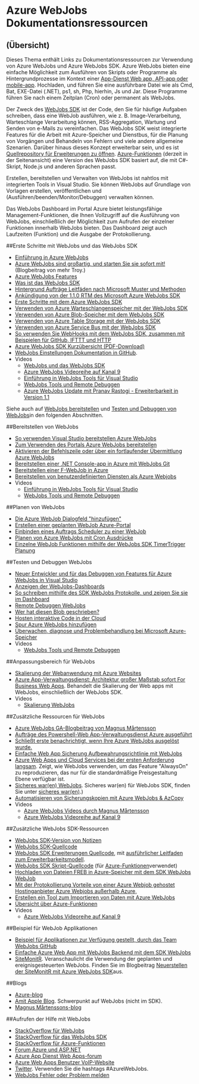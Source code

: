 <properties 
    pageTitle="Azure WebJobs Dokumentationsressourcen" 
    description="Empfohlene Ressourcen für den Umgang mit Azure WebJobs und Azure WebJobs SDK." 
    services="app-service" 
    documentationCenter=".net" 
    authors="tdykstra" 
    manager="wpickett" 
    editor="jimbe"/>

<tags 
    ms.service="app-service" 
    ms.workload="na" 
    ms.tgt_pltfrm="na" 
    ms.devlang="na" 
    ms.topic="article" 
    ms.date="10/28/2016" 
    ms.author="tdykstra"/>

# <a name="azure-webjobs-documentation-resources"></a>Azure WebJobs Dokumentationsressourcen

## <a name="overview"></a>(Übersicht)

Dieses Thema enthält Links zu Dokumentationsressourcen zur Verwendung von Azure WebJobs und Azure WebJobs SDK. Azure WebJobs bieten eine einfache Möglichkeit zum Ausführen von Skripts oder Programme als Hintergrundprozesse im Kontext einer [App-Dienst Web app, API-app oder mobile-app](../app-service/app-service-value-prop-what-is.md). Hochladen, und führen Sie eine ausführbare Datei wie als Cmd, Bat, EXE-Datei (.NET), ps1, sh, Php, hierhin, Js und Jar. Diese Programme führen Sie nach einem Zeitplan (Cron) oder permanent als WebJobs.

Der Zweck des [WebJobs SDK](websites-webjobs-resources.md) ist der Code, den Sie für häufige Aufgaben schreiben, dass eine WebJob ausführen, wie z. B. Image-Verarbeitung, Warteschlange Verarbeitung können, RSS-Aggregation, Wartung und Senden von e-Mails zu vereinfachen. Das WebJobs SDK weist integrierte Features für die Arbeit mit Azure-Speicher und Dienstbus, für die Planung von Vorgängen und Behandeln von Fehlern und viele andere allgemeine Szenarien. Darüber hinaus dieses Konzept erweiterbar sein, und es ist [Quellrepository für Erweiterungen zu öffnen](https://github.com/Azure/azure-webjobs-sdk-extensions/wiki/Binding-Extensions-Overview). [Azure-Funktionen](../azure-functions/functions-overview.md) (derzeit in der Seitenansicht) eine Version des WebJobs SDK basiert auf, die mit C#-Skript, Node.js und anderen Sprachen passt. 

Erstellen, bereitstellen und Verwalten von WebJobs ist nahtlos mit integrierten Tools in Visual Studio. Sie können WebJobs auf Grundlage von Vorlagen erstellen, veröffentlichen und (Ausführen/beenden/Monitor/Debuggen) verwalten können. 

Das WebJobs Dashboard im Portal Azure bietet leistungsfähige Management-Funktionen, die Ihnen Vollzugriff auf die Ausführung von WebJobs, einschließlich der Möglichkeit zum Aufrufen der einzelner Funktionen innerhalb WebJobs bieten. Das Dashboard zeigt auch Laufzeiten (Funktion) und die Ausgabe der Protokollierung. 

##<a name="a-namegetstartedagetting-started-with-webjobs-and-the-webjobs-sdk"></a><a name="getstarted"></a>Erste Schritte mit WebJobs und das WebJobs SDK

* [Einführung in Azure WebJobs](http://www.hanselman.com/blog/IntroducingWindowsAzureWebJobs.aspx)
* [Azure WebJobs sind großartig, und starten Sie sie sofort mit!](http://www.troyhunt.com/2015/01/azure-webjobs-are-awesome-and-you.html) (Blogbeitrag von mehr Troy.)
* [Azure WebJobs Features](/blog/2014/10/22/webjobs-goes-into-full-production/)
* [Was ist das WebJobs SDK](websites-dotnet-webjobs-sdk.md)
* [Hintergrund Aufträge Leitfäden nach Microsoft Muster und Methoden](/documentation/articles/best-practices-background-jobs/)
* [Ankündigung von der 1.1.0 RTM des Microsoft Azure WebJobs SDK](/blog/azure-webjobs-sdk-1-1-0-rtm/)
* [Erste Schritte mit dem Azure WebJobs SDK](websites-dotnet-webjobs-sdk-get-started.md)
* [Verwenden von Azure Warteschlangenspeicher mit der WebJobs SDK](websites-dotnet-webjobs-sdk-storage-queues-how-to.md)
* [Verwenden von Azure Blob-Speicher mit dem WebJobs SDK](websites-dotnet-webjobs-sdk-storage-blobs-how-to.md)
* [Verwenden von Azure Table Storage mit der WebJobs SDK](websites-dotnet-webjobs-sdk-storage-tables-how-to.md)
* [Verwenden von Azure Service Bus mit der WebJobs SDK](websites-dotnet-webjobs-sdk-service-bus.md)
* [So verwenden Sie WebHooks mit dem WebJobs SDK, zusammen mit Beispielen für GitHub, IFTTT und HTTP](https://github.com/Azure/azure-webjobs-sdk-extensions/wiki/WebHooks-Walkthrough)
* [Azure WebJobs SDK Kurzübersicht (PDF-Download)](http://go.microsoft.com/fwlink/?LinkID=524028&clcid=0x409)
* [WebJobs Einstellungen Dokumentation in GitHub](https://github.com/projectkudu/kudu/wiki/Web-jobs).
* Videos
    * [WebJobs und das WebJobs SDK](http://channel9.msdn.com/Shows/Cloud+Cover/Episode-153-WebJobs-with-Pranav-Rastogi?utm_source=dlvr.it&utm_medium=twitter)
    * [Azure WebJobs Videoreihe auf Kanal 9](http://channel9.msdn.com/Tags/azurefridaywebjobs)
    * [Einführung in WebJobs Tools für Visual Studio](http://channel9.msdn.com/Shows/Web+Camps+TV/Introducing-WebJobs-Tooling-for-Visual-Studio-with-Brady-Gaster) 
    * [WebJobs Tools und Remote Debuggen](http://channel9.msdn.com/Shows/Web+Camps+TV/WebJobs-GA-Series-Episode-1-WebJobs-Tooling-with-Brady-Gaster)
    * [Azure WebJobs Update mit Pranav Rastogi - Erweiterbarkeit in Version 1.1](https://channel9.msdn.com/Shows/Cloud+Cover/Episode-183-Azure-WebJobs-Update-with-Pranav-Rastogi)

Siehe auch auf [WebJobs bereitstellen](#deploy) und [Testen und Debuggen von WebJobs](#debug)in den folgenden Abschnitten.

##<a name="a-namedeployadeploying-webjobs"></a><a name="deploy"></a>Bereitstellen von WebJobs

* [So verwenden Visual Studio bereitstellen Azure WebJobs](websites-dotnet-deploy-webjobs.md)
* [Zum Verwenden des Portals Azure WebJobs bereitstellen](web-sites-create-web-jobs.md)
* [Aktivieren der Befehlszeile oder über ein fortlaufender Übermittlung Azure WebJobs](https://azure.microsoft.com/blog/2014/08/18/enabling-command-line-or-continuous-delivery-of-azure-webjobs/)
* [Bereitstellen einer .NET Console-app in Azure mit WebJobs Git](http://blog.amitapple.com/post/73574681678/git-deploy-console-app/)
* [Bereitstellen einer F-WebJob in Azure](http://blogs.msdn.com/b/dave_crooks_dev_blog/archive/2015/02/18/deploying-f-web-job-to-azure.aspx)
* [Bereitstellen von benutzerdefinierten Diensten als Azure Webjobs](http://withouttheloop.com/articles/2015-06-23-deploying-custom-services-as-azure-webjobs/)
* Videos
    * [Einführung in WebJobs Tools für Visual Studio](http://channel9.msdn.com/Shows/Web+Camps+TV/Introducing-WebJobs-Tooling-for-Visual-Studio-with-Brady-Gaster) 
    * [WebJobs Tools und Remote Debuggen](http://channel9.msdn.com/Shows/Web+Camps+TV/WebJobs-GA-Series-Episode-1-WebJobs-Tooling-with-Brady-Gaster) 

##<a name="a-namescheduleascheduling-webjobs"></a><a name="schedule"></a>Planen von WebJobs

* [Die Azure WebJob Dialogfeld "hinzufügen"](websites-dotnet-deploy-webjobs.md#configure)
* [Erstellen einer geplanten WebJob Azure-Portal](web-sites-create-web-jobs.md#CreateScheduled)
* [Einbinden eines Auftrags Scheduler zu einer WebJob](http://blog.davidebbo.com/2015/05/scheduled-webjob.html)
* [Planen von Azure WebJobs mit Cron Ausdrücke](http://blog.amitapple.com/post/2015/06/scheduling-azure-webjobs/)
* [Einzelne WebJob Funktionen mithilfe der WebJobs SDK TimerTrigger Planung](websites-dotnet-webjobs-sdk.md#schedule)

##<a name="a-namedebugatesting-and-debugging-webjobs"></a><a name="debug"></a>Testen und Debuggen WebJobs

* [Neuer Entwickler und für das Debuggen von Features für Azure WebJobs in Visual Studio](http://blogs.msdn.com/b/webdev/archive/2014/11/12/new-developer-and-debugging-features-for-azure-webjobs-in-visual-studio.aspx)
* [Anzeigen der WebJobs-Dashboards](websites-dotnet-webjobs-sdk-get-started.md#view-the-webjobs-sdk-dashboard)
* [So schreiben mithilfe des SDK WebJobs Protokolle, und zeigen Sie sie im Dashboard](websites-dotnet-webjobs-sdk-storage-queues-how-to.md#logs)
* [Remote Debuggen WebJobs](web-sites-dotnet-troubleshoot-visual-studio.md#remotedebugwj)
* [Wer hat diesen Blob geschrieben?](http://blogs.msdn.com/b/jmstall/archive/2014/02/19/who-wrote-that-blob.aspx) 
* [Hosten interaktive Code in der Cloud](http://blogs.msdn.com/b/jmstall/archive/2014/04/26/hosting-interactive-code-in-the-cloud.aspx)
* [Spur Azure WebJobs hinzufügen](http://blogs.msdn.com/b/mcsuksoldev/archive/2014/09/04/adding-trace-to-azure-web-sites-and-web-jobs.aspx)
* [Überwachen, diagnose und Problembehandlung bei Microsoft Azure-Speicher](../storage/storage-monitoring-diagnosing-troubleshooting.md)
* Videos
    * [WebJobs Tools und Remote Debuggen](http://channel9.msdn.com/Shows/Web+Camps+TV/WebJobs-GA-Series-Episode-1-WebJobs-Tooling-with-Brady-Gaster) 

##<a name="a-namescaleascaling-webjobs"></a><a name="scale"></a>Anpassungsbereich für WebJobs

* [Skalierung der Webanwendung mit Azure Websites](http://msdn.microsoft.com/magazine/dn786914.aspx)
* [Azure App-Verwaltungsdienst: Architektur großer Maßstab sofort For Business Web Apps](https://channel9.msdn.com/Events/Build/2014/3-626). Behandelt die Skalierung der Web apps mit WebJobs, einschließlich der WebJobs SDK.
* Videos
    * [Skalierung WebJobs](http://channel9.msdn.com/Shows/Azure-Friday/Azure-WebJobs-105-Scaling-out-Web-Jobs)

##<a name="a-nameadditionalaadditional-webjobs-resources"></a><a name="additional"></a>Zusätzliche Ressourcen für WebJobs

* [Azure WebJobs GA-Blogbeitrag von Magnus Mårtensson](http://magnusmartensson.com/azure-webjobs-ga)
* [Aufträge des Powershell-Web App-Verwaltungsdienst Azure ausgeführt](http://blogs.msdn.com/b/nicktrog/archive/2014/01/22/running-powershell-web-jobs-on-azure-websites.aspx)
* [Schließt erste benachrichtigt, wenn Ihre Azure WebJobs ausgelöst wurde.](http://blog.amitapple.com/post/2014/03/webjobs-notification/)
* [Einfache Web App Sicherung Aufbewahrungsrichtlinie mit WebJobs](https://azure.microsoft.com/blog/2014/04/28/simple-web-site-backup-retention-policy-with-webjobs/)
* [Azure Web Apps und Cloud Services bei der ersten Anforderung langsam](http://wp.sjkp.dk/windows-azure-websites-and-cloud-services-slow-on-first-request/). Zeigt, wie WebJobs verwenden, um das Feature "AlwaysOn" zu reproduzieren, das nur für die standardmäßige Preisgestaltung Ebene verfügbar ist.
* [Sicheres war(en) WebJobs](http://blog.amitapple.com/post/2014/05/webjobs-graceful-shutdown/#.U72Il_5OWUl). Sicheres war(en) für WebJobs SDK, finden Sie unter [sicheres war(en)](websites-dotnet-webjobs-sdk-storage-queues-how-to.md#graceful).)
* [Automatisieren von Sicherungskopien mit Azure WebJobs & AzCopy](http://markjbrown.com/azure-webjobs-azcopy/)
* Videos
    * [Azure WebJobs Videos durch Magnus Mårtensson](https://www.youtube.com/playlist?list=PLqp1ZOYYUSd81yEzMYLTw8cz91wx_LU9r)
    * [Azure WebJobs Videoreihe auf Kanal 9](http://channel9.msdn.com/Tags/azurefridaywebjobs)

##<a name="a-nameadditionalsdkaadditional-webjobs-sdk-resources"></a><a name="additionalsdk"></a>Zusätzliche WebJobs SDK-Ressourcen

* [WebJobs SDK-Version von Notizen](https://github.com/Azure/azure-webjobs-sdk/wiki/Release-Notes)
* [WebJobs SDK-Quellcode](https://github.com/Azure/azure-webjobs-sdk)
* [WebJobs SDK Erweiterungen Quellcode](https://github.com/Azure/azure-webjobs-sdk-extensions), mit [ausführlicher Leitfaden zum Erweiterbarkeitsmodell](https://github.com/Azure/azure-webjobs-sdk-extensions/wiki/Binding-Extensions-Overview).  
* [WebJobs SDK Skript-Quellcode](https://github.com/Azure/azure-webjobs-sdk-script/) (für [Azure-Funktionen](../azure-functions/functions-overview.md)verwendet)
* [Hochladen von Dateien FREB in Azure-Speicher mit dem SDK WebJobs WebJob](http://thenextdoorgeek.com/post/WAWS-WebJob-to-upload-FREB-files-to-Azure-Storage-using-the-WebJobs-SDK)
* [Mit der Protokollierung Vorteile von einer Azure Webjob gehostet Hostinganbieter Azure Webjobs außerhalb Azure,](http://bypassion.dk/?p=510)
* [Erstellen ein Tool zum Importieren von Daten mit Azure WebJobs](http://www.freshconsulting.com/building-data-import-tool-azure-webjobs/)
* [Übersicht über Azure-Funktionen](../azure-functions/functions-overview.md)
* Videos
    * [Azure WebJobs Videoreihe auf Kanal 9](http://channel9.msdn.com/Tags/azurefridaywebjobs)

##<a name="a-namesamplesasample-webjob-applications"></a><a name="samples"></a>Beispiel für WebJob Applikationen

* [Beispiel für Applikationen zur Verfügung gestellt, durch das Team WebJobs GitHub](https://github.com/azure/azure-webjobs-sdk-samples)
* [Einfache Azure Web App mit WebJobs Backend mit dem SDK WebJobs](http://code.msdn.microsoft.com/Simple-Azure-Website-with-b4391eeb)
* [SiteMonitR](http://code.msdn.microsoft.com/SiteMonitR-dd4fcf77). Veranschaulicht die Verwendung der geplanten und ereignisgesteuerten WebJobs. Finden Sie im Blogbeitrag [Neuerstellen der SiteMonitR mit Azure WebJobs SDK](http://www.bradygaster.com/post/rebuilding-the-sitemonitr-using-windows-azure-webjobs)aus.

##<a name="a-nameblogsablogs"></a><a name="blogs"></a>Blogs

* [Azure-blog](/blog)
* [Amit Apple Blog](http://blog.amitapple.com/). Schwerpunkt auf WebJobs (nicht im SDK).
* [Magnus Mårtenssons-blog](http://magnusmartensson.com/)

##<a name="a-namegethelpagetting-help-with-webjobs"></a><a name="gethelp"></a>Aufrufen der Hilfe mit WebJobs

* [StackOverflow für WebJobs](http://stackoverflow.com/questions/tagged/azure-webjobs)
* [StackOverflow für das WebJobs SDK](http://stackoverflow.com/questions/tagged/azure-webjobssdk)
* [StackOverflow für Azure-Funktionen](http://stackoverflow.com/questions/tagged/azure-functions)
* [Forum Azure und ASP.NET](http://forums.asp.net/1247.aspx)
* [Azure App Dienst Web Apps-forum](http://social.msdn.microsoft.com/Forums/azure/home?forum=windowsazurewebsitespreview)
* [Azure Web Apps Benutzer VoIP-Website](https://feedback.azure.com/forums/169385-websites/)
* [Twitter](http://twitter.com/). Verwenden Sie die hashtags #AzureWebJobs.
* [WebJobs Fehler oder Problem melden](https://github.com/projectkudu/kudu/wiki/Reporting-WebJobs-issues)

